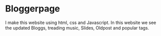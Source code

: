 # Bloggerpage
I make this website using html, css and Javascript. In this website we see the updated Bloggs, treading music, Slides, Oldpost and popular tags.
